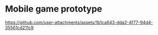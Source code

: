 # Mobile game prototype

https://github.com/user-attachments/assets/1b1ca643-dda2-4f77-94d4-35561cd211c9
